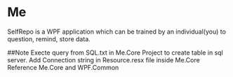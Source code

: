 # Me
SelfRepo is a WPF application which can be trained by an individual(you) to question, remind, store data.

##Note
Execte query from SQL.txt in Me.Core Project to create table in sql server.
Add Connection string in Resource.resx file inside Me.Core
Reference Me.Core and WPF.Common
